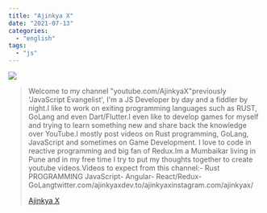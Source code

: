```yaml
---
title: "Ajinkya X"
date: "2021-07-13"
categories:
  - "english"
tags:
  - "js"
---
```


![](https://yt3.ggpht.com/ytc/AKedOLQK51S0Klsv6Ph__7O54BVnIdocnkVAT_IigJMJAw=s176-c-k-c0x00ffffff-no-rj)

> Welcome to my channel "youtube.com/AjinkyaX"previously 'JavaScript Evangelist', I'm a JS Developer by day and a fiddler by night.I like to work on exiting programming languages such as RUST, GoLang and even Dart/Flutter.I even like to develop games for myself and trying to learn something new and share back the knowledge over YouTube.I mostly post videos on Rust programming, GoLang, JavaScript and sometimes on Game Development. I love to code in reactive programming and big fan of Redux.Im a Mumbaikar living in Pune and in my free time I try to put my thoughts together to create youtube videos.Videos to expect from this channel:- Rust PROGRAMMING JavaScript- Angular- React/Redux- GoLangtwitter.com/ajinkyaxdev.to/ajinkyaxinstagram.com/ajinkyax/
>
> [Ajinkya X](https://www.youtube.com/c/Ajinkyax/playlists)
